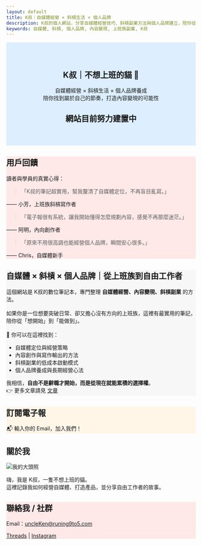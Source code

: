 ```yaml
---
layout: default
title: K叔｜自媒體經營 × 斜槓生活 × 個人品牌
description: K叔的個人網站，分享自媒體經營技巧、斜槓副業方法與個人品牌建立，陪你從上班族到自由工作者。
keywords: 自媒體, 斜槓, 個人品牌, 內容變現, 上班族副業, K叔
---
```

<!-- SEO 短版 Hero 區 -->
<section class="hero" style="background:#dceeff; padding:40px;text-align:center;">
  <h1>K叔｜不想上班的貓 🐾</h1>
  <p>自媒體經營 × 斜槓生活 × 個人品牌養成<br>
     陪你找到屬於自己的節奏，打造內容變現的可能性</p>
  <H2>網站目前努力建置中</H2>
</section>
     
<!-- 用戶回饋區 -->
<section class="card-section" style="background:#ffe8e8;">
  <h2>用戶回饋</h2>
  <p>讀者與學員的真實心得：</p>

  <div class="testimonial">
    <blockquote>「K叔的筆記超實用，幫我釐清了自媒體定位，不再盲目亂寫。」</blockquote>
    <p>—— 小芳，上班族斜槓寫作者</p>
  </div>

  <div class="testimonial">
    <blockquote>「電子報很有系統，讓我開始懂得怎麼規劃內容，感覺不再那麼迷茫。」</blockquote>
    <p>—— 阿明，內向創作者</p>
  </div>

  <div class="testimonial">
    <blockquote>「原來不用很高調也能經營個人品牌，瞬間安心很多。」</blockquote>
    <p>—— Chris，自媒體新手</p>
  </div>
</section>
<!-- SEO 長文區 -->
<section class="card-section" style="background:#f7f7f7;">
  <h2>自媒體 × 斜槓 × 個人品牌｜從上班族到自由工作者</h2>
  <p>
  這個網站是 K叔的數位筆記本，專門整理 <b>自媒體經營、內容變現、斜槓副業</b> 的方法。<br><br>
  如果你是一位想要突破日常、卻又擔心沒有方向的上班族，這裡有最實用的筆記，陪你從「想開始」到「能做到」。<br><br>
  📌 你可以在這裡找到：  
  </p>
  <ul>
    <li>自媒體定位與經營策略</li>
    <li>內容創作與寫作輸出的方法</li>
    <li>斜槓副業的低成本啟動模式</li>
    <li>個人品牌養成與長期經營心法</li>
  </ul>
  <p>
  我相信，<b>自由不是辭職才開始，而是從現在就能累積的選擇權</b>。<br>
  👉 更多文章請見 <a href="[https://runing9to5.com/articles]">文章</a>
  </p>
</section>

<section class="card-section" style="background:#fff6e8;">
  <h2>訂閱電子報</h2>
  <p>📬 輸入你的 Email，加入我們！</p>
  <div class="newsletter-box">
    <script async data-uid="49e70b7c7c" src="https://ken-66.kit.com/49e70b7c7c/index.js"></script>
  </div>
</section>

<section class="card-section">
  <h2>關於我</h2>
  <img src="{{ '/assets/images/me.jpeg' | relative_url }}" alt="我的大頭照" class="about-img">
  <p>嗨，我是 K叔，一隻不想上班的貓。<br>
     這裡記錄我如何經營自媒體、打造產品，並分享自由工作者的故事。</p>
</section>

<section class="card-section" style="background:#ffe8e8;">
  <h2>聯絡我 / 社群</h2>
  <p>Email：<a href="mailto:uncleKen@runing9to5.com">uncleKen@runing9to5.com</a></p>
  <p>
    <a href="https://www.threads.net/@runing_9to5" target="_blank">Threads</a> | 
    <a href="https://www.instagram.com/runing_9to5/" target="_blank">Instagram</a>
  </p>
</section>
